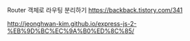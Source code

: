 Router 객체로 라우팅 분리하기
https://backback.tistory.com/341

http://jeonghwan-kim.github.io/express-js-2-%EB%9D%BC%EC%9A%B0%ED%8C%85/
